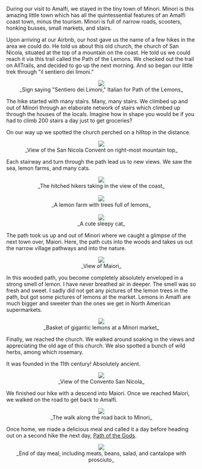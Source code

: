 During our visit to Amalfi, we stayed in the tiny town of Minori. Minori is this amazing little town which has all the quintessential features of an Amalfi coast town, minus the tourism. Minori is full of narrow roads, scooters, honking busses, small markets, and stairs.

Upon arriving at our Airbnb, our host gave us the name of a few hikes in the area we could do. He told us about this old church, the church of San Nicola, situated at the top of a mountain on the coast. He told us we could reach it via this trail called the Path of the Lemons. We checked out the trail on AllTrails, and decided to go up the next morning. And so began our little trek through "il sentiero dei limoni."

<center>
<img src="https://drive.google.com/thumbnail?id=1dOzBfEUBQTUe7BQOWwWHeyahZSWO7uNv&sz=w1024" />
</center>
<center>
_Sign saying "Sentiero dei Limoni," Italian for Path of the Lemons_
</center>

The hike started with many stairs. Many, many stairs. We climbed up and out of Minori through an elaborate network of stairs which climbed up through the houses of the locals. Imagine how in shape you would be if you had to climb 200 stairs a day just to get groceries?

On our way up we spotted the church perched on a hilltop in the distance.

<center>
<img src="https://drive.google.com/thumbnail?id=1d4k4J2hBr2e70e92C4Mbov2LvXLOXru_&sz=w1024" />
</center>
<center>
_View of the San Nicola Convent on right-most mountain top_
</center>

Each stairway and turn through the path lead us to new views. We saw the sea, lemon farms, and many cats.

<center>
<img src="https://drive.google.com/thumbnail?id=1m_O_Ax8Hi3DHrQZlS3obABDCmuaWUei3&sz=w1024" />
</center>
<center>
_The hitched hikers taking in the view of the coast_
</center>
<br>
<center>
<img src="https://drive.google.com/thumbnail?id=1ON_zM9q1S8aizCuNBSyTQFg4zZh9OjeK&sz=w1024" />
</center>
<center>
_A lemon farm with trees full of lemons_
</center>
<br>
<center>
<img src="https://drive.google.com/thumbnail?id=1yrMLZ4Yug7wIeBcaqEFDB9M9VTSNlzYk&sz=w1024" />
</center>
<center>
_A cute sleepy cat_
</center>

The path took us up and out of Minori where we caught a glimpse of the next town over, Maiori. Here, the path cuts into the woods and takes us out the narrow village pathways and into the nature.

<center>
<img src="https://drive.google.com/thumbnail?id=1VPJGnv2h6-bs4JScM94FeJ3mGV0Fos5e&sz=w1024" />
</center>
<center>
_View of Maiori_
</center>

In this wooded path, you become completely absolutely enveloped in a strong smell of lemon. I have never breathed air in deeper. The smell was so fresh and sweet. I sadly did not get any pictures of the lemon trees in the path, but got some pictures of lemons at the market. Lemons in Amalfi are much bigger and sweeter than the ones we get in North American supermarkets.

<center>
<img src="https://drive.google.com/thumbnail?id=12h5fD0pIMogHw_iCuusV8VZ3Q8dHutwB&sz=w1024" />
</center>
<center>
_Basket of gigantic lemons at a Minori market_
</center>

Finally, we reached the church. We walked around soaking in the views and appreciating the old age of this church. We also spotted a bunch of wild herbs, among which rosemary.

It was founded in the 11th century! Absolutely ancient.

<center>
<img src="https://drive.google.com/thumbnail?id=1KqgZ3kbztdlpUB2j1QJiSFXzh7keHzxd&sz=w1024" />
</center>
<center>
_View of the Convento San Nicola_
</center>

We finished our hike with a descend into Maiori. Once we reached Maiori, we walked on the road to get back to Amalfi.

<center>
<img src="https://drive.google.com/thumbnail?id=1OsAfdgTQWunZEZW0g4XcROllV-8ncOrq&sz=w1024" />
</center>
<center>
_The walk along the road back to Minori_
</center>

Once home, we made a delicious meal and called it a day before heading out on a second hike the next day, [Path of the Gods](https://hitched-hikers.github.io/#/hikes/path-of-the-gods).

<center>
<img src="https://drive.google.com/thumbnail?id=10BDBMzijxulFOT06Qx5n3_5vfX-6naqs&sz=w1024" />
</center>
<center>
_End of day meal, including meats, beans, salad, and cantalope with prosciuto_
</center>
